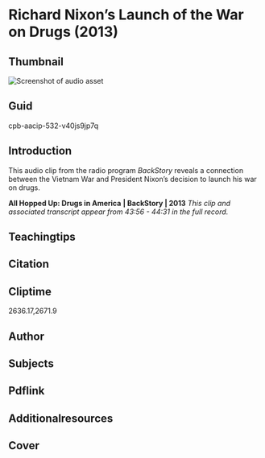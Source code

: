# Richard Nixon’s Launch of the War on Drugs (2013)

## Thumbnail

![Screenshot of audio asset](https://s3.amazonaws.com/americanarchive.org/primary_source_sets/audio-digitized.jpg "Screenshot audio asset")


## Guid
cpb-aacip-532-v40js9jp7q

## Introduction

This audio clip from the radio program _BackStory_ reveals a connection between the Vietnam War and President Nixon’s decision to launch his war on drugs.

<b>All Hopped Up: Drugs in America</b>
<b>| BackStory | 2013</b>
<i>This clip and associated transcript appear from 43:56 - 44:31 in the full record.</i>

## Teachingtips

## Citation

## Cliptime

2636.17,2671.9

## Author
## Subjects
## Pdflink
## Additionalresources
## Cover
